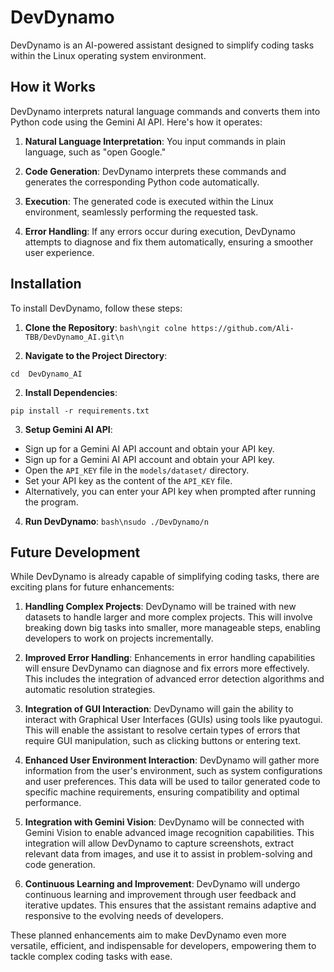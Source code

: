 # DevDynamo

DevDynamo is an AI-powered assistant designed to simplify coding tasks within the Linux operating system environment.

## How it Works

DevDynamo interprets natural language commands and converts them into Python code using the Gemini AI API. Here's how it operates:

1. **Natural Language Interpretation**: You input commands in plain language, such as "open Google."
   
2. **Code Generation**: DevDynamo interprets these commands and generates the corresponding Python code automatically.

3. **Execution**: The generated code is executed within the Linux environment, seamlessly performing the requested task.

4. **Error Handling**: If any errors occur during execution, DevDynamo attempts to diagnose and fix them automatically, ensuring a smoother user experience.
## Installation

To install DevDynamo, follow these steps:

1. **Clone the Repository**:
```bash\ngit colne https://github.com/Ali-TBB/DevDynamo_AI.git\n```

2. **Navigate to the Project Directory**:
```
cd  DevDynamo_AI

```

2. **Install Dependencies**:

```
pip install -r requirements.txt

```

3. **Setup Gemini AI API**:
- Sign up for a Gemini AI API account and obtain your API key.
- Sign up for a Gemini AI API account and obtain your API key.
- Open the `API_KEY` file in the `models/dataset/` directory.
- Set your API key as the content of the `API_KEY` file.
- Alternatively, you can enter your API key when prompted after running the program.

4. **Run DevDynamo**:
```bash\nsudo ./DevDynamo/n```

## Future Development

While DevDynamo is already capable of simplifying coding tasks, there are exciting plans for future enhancements:

1. **Handling Complex Projects**: DevDynamo will be trained with new datasets to handle larger and more complex projects. This will involve breaking down big tasks into smaller, more manageable steps, enabling developers to work on projects incrementally.

2. **Improved Error Handling**: Enhancements in error handling capabilities will ensure DevDynamo can diagnose and fix errors more effectively. This includes the integration of advanced error detection algorithms and automatic resolution strategies.

3. **Integration of GUI Interaction**: DevDynamo will gain the ability to interact with Graphical User Interfaces (GUIs) using tools like pyautogui. This will enable the assistant to resolve certain types of errors that require GUI manipulation, such as clicking buttons or entering text.

4. **Enhanced User Environment Interaction**: DevDynamo will gather more information from the user's environment, such as system configurations and user preferences. This data will be used to tailor generated code to specific machine requirements, ensuring compatibility and optimal performance.

5. **Integration with Gemini Vision**: DevDynamo will be connected with Gemini Vision to enable advanced image recognition capabilities. This integration will allow DevDynamo to capture screenshots, extract relevant data from images, and use it to assist in problem-solving and code generation.

6. **Continuous Learning and Improvement**: DevDynamo will undergo continuous learning and improvement through user feedback and iterative updates. This ensures that the assistant remains adaptive and responsive to the evolving needs of developers.

These planned enhancements aim to make DevDynamo even more versatile, efficient, and indispensable for developers, empowering them to tackle complex coding tasks with ease.
